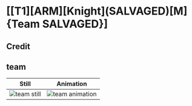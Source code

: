# [\[T1\]\[ARM\]\[Knight\]\(SALVAGED\)\[M\]{Team SALVAGED}]

## Credit


	
## team

| Still | Animation |
| :---: | :-------: |
| ![team still](./team_000.png) | ![team animation](./team.gif) |

